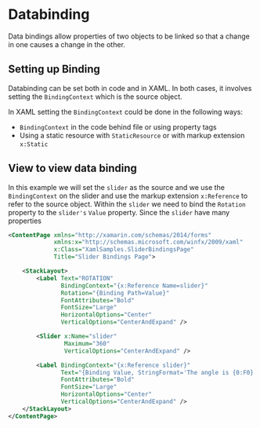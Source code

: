 # Databinding 

Data bindings allow properties of two objects to be linked so that a change in one causes a change in the other.

## Setting up Binding

Databinding can be set both in code and in XAML. In both cases, it involves setting the `BindingContext` which is the source object.

In XAML setting the `BindingContext` could be done in the following ways:

* `BindingContext` in the code behind file or using property tags
* Using a static resource with `StaticResource` or with markup extension `x:Static`


## View to view data binding

In this example we will set the `slider` as the source and we use the `BindingContext` on the slider and use the markup extension `x:Reference` to refer to the source object. Within the `slider` we need to bind the `Rotation` property to the `slider's` `Value` property. Since the `slider` have many properties

```xml
<ContentPage xmlns="http://xamarin.com/schemas/2014/forms"
             xmlns:x="http://schemas.microsoft.com/winfx/2009/xaml"
             x:Class="XamlSamples.SliderBindingsPage"
             Title="Slider Bindings Page">

    <StackLayout>
        <Label Text="ROTATION"
               BindingContext="{x:Reference Name=slider}"
               Rotation="{Binding Path=Value}"
               FontAttributes="Bold"
               FontSize="Large"
               HorizontalOptions="Center"
               VerticalOptions="CenterAndExpand" />

        <Slider x:Name="slider"
                Maximum="360"
                VerticalOptions="CenterAndExpand" />

        <Label BindingContext="{x:Reference slider}"
               Text="{Binding Value, StringFormat='The angle is {0:F0} degrees'}"
               FontAttributes="Bold"
               FontSize="Large"
               HorizontalOptions="Center"
               VerticalOptions="CenterAndExpand" />
    </StackLayout>
</ContentPage>
```